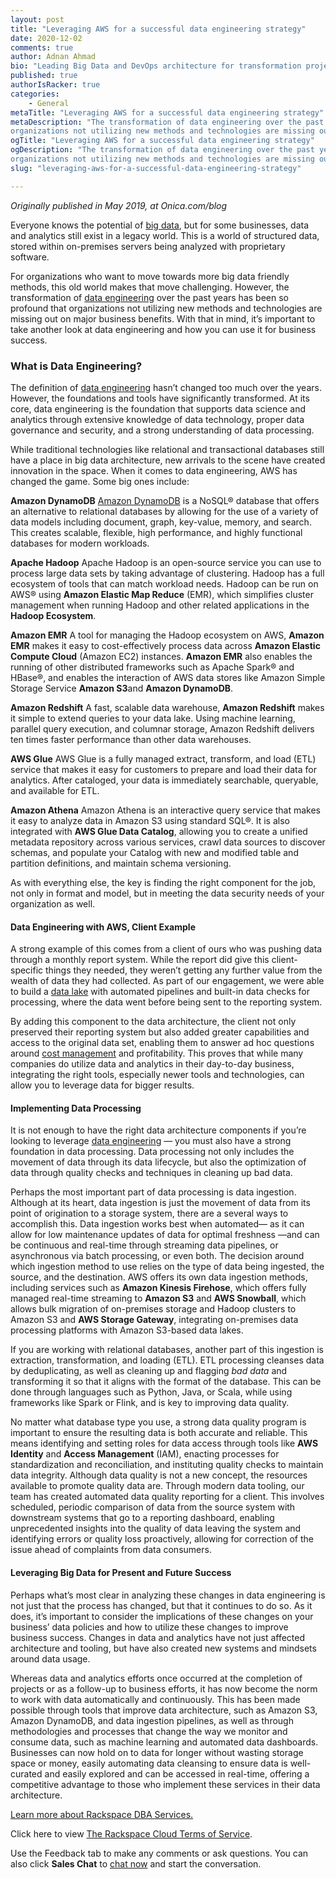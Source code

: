 ```yaml
---
layout: post
title: "Leveraging AWS for a successful data engineering strategy"
date: 2020-12-02
comments: true
author: Adnan Ahmad 
bio: "Leading Big Data and DevOps architecture for transformation projects using the AWS cloud."
published: true
authorIsRacker: true
categories:
    - General
metaTitle: "Leveraging AWS for a successful data engineering strategy"
metaDescription: "The transformation of data engineering over the past years has been so profound that 
organizations not utilizing new methods and technologies are missing out on major business benefits."
ogTitle: "Leveraging AWS for a successful data engineering strategy"
ogDescription: "The transformation of data engineering over the past years has been so profound that 
organizations not utilizing new methods and technologies are missing out on major business benefits."
slug: "leveraging-aws-for-a-successful-data-engineering-strategy"

---
```


*Originally published in May 2019, at Onica.com/blog*

Everyone knows the potential of [big data](https://onica.com/innovate-data/), but for some businesses, 
data and analytics still exist in a legacy world. This is a world of structured data, stored within 
on-premises servers being analyzed with proprietary software. 


<!--more-->

For organizations who want to move towards more big data friendly methods, this old world makes that move challenging.
However, the transformation of [data engineering](https://onica.com/innovate-data/) over the past years 
has been so profound that organizations not utilizing new methods and technologies are missing out on 
major business benefits. With that in mind, it’s important to take another look at data engineering and 
how you can use it for business success.

### What is Data Engineering?

The definition of [data engineering](https://onica.com/innovate-data/) hasn’t changed too much over 
the years. However, the foundations and tools have significantly transformed. At its core, 
data engineering is the foundation that supports data science and analytics through extensive 
knowledge of data technology, proper data governance and security, and a strong understanding of 
data processing.

While traditional technologies like relational and transactional databases still have a place in big data 
architecture, new arrivals to the scene have created innovation in the space. When it comes to 
data engineering, AWS has changed the game. Some big ones include:

**Amazon DynamoDB** [Amazon DynamoDB](https://aws.amazon.com/dynamodb/) is a NoSQL&reg; database that offers 
an alternative to relational databases by allowing for the use of a variety of data models including 
document, graph, key-value, memory, and search. This creates scalable, flexible, high performance, 
and highly functional databases for modern workloads.

**Apache Hadoop** Apache Hadoop is an open-source service you can use to process large data sets 
by taking advantage of clustering. Hadoop has a full ecosystem of tools that can match workload needs. 
Hadoop can be run on AWS&reg; using **Amazon Elastic Map Reduce** (EMR), which simplifies cluster management 
when running Hadoop and other related applications in the **Hadoop Ecosystem**.

**Amazon EMR** A tool for managing the Hadoop ecosystem on AWS, **Amazon EMR** makes it easy to cost-effectively 
process data across **Amazon Elastic Compute Cloud** (Amazon EC2) instances. **Amazon EMR** also enables the running 
of other distributed frameworks such as Apache Spark&reg; and HBase&reg;, and enables the interaction of AWS data stores 
like Amazon Simple Storage Service **Amazon S3**and **Amazon DynamoDB**.

**Amazon Redshift** A fast, scalable data warehouse, **Amazon Redshift** makes it simple to extend queries 
to your data lake. Using machine learning, parallel query execution, and columnar storage, Amazon Redshift 
delivers ten times faster performance than other data warehouses.

**AWS Glue** AWS Glue is a fully managed extract, transform, and load (ETL) service that makes it easy for 
customers to prepare and load their data for analytics. After cataloged, your data is immediately searchable, 
queryable, and available for ETL.

**Amazon Athena** Amazon Athena is an interactive query service that makes it easy to analyze data in Amazon S3 
using standard SQL&reg;. It is also integrated with **AWS Glue Data Catalog**, allowing you to create a unified 
metadata repository across various services, crawl data sources to discover schemas, and populate your 
Catalog with new and modified table and partition definitions, and maintain schema versioning.

As with everything else, the key is finding the right component for the job, not only in format and model, 
but in meeting the data security needs of your organization as well.  

#### Data Engineering with AWS, Client Example

A strong example of this comes from a client of ours who was pushing data through a monthly report system. 
While the report did give this client-specific things they needed, they weren’t getting any further value 
from the wealth of data they had collected. As part of our engagement, we were able to build a 
[data lake](https://onica.com/blog/how-data-lakes-and-data-warehouses-support-modern-data-architectures/) 
with automated pipelines and built-in data checks for processing, where the data went before being sent to 
the reporting system.

By adding this component to the data architecture, the client not only preserved their reporting system 
but also added greater capabilities and access to the original data set, enabling them to answer ad hoc 
questions around [cost management](https://onica.com/services/cloud-cost-optimization/) and profitability. 
This proves that while many companies do utilize data and analytics in their day-to-day business, 
integrating the right tools, especially newer tools and technologies, can allow you to leverage data for 
bigger results.

#### Implementing Data Processing

It is not enough to have the right data architecture components if you’re looking to leverage 
[data engineering](https://onica.com/innovate-data/) — you must also have a strong foundation in 
data processing. Data processing not only includes the movement of data through its data lifecycle, 
but also the optimization of data through quality checks and techniques in cleaning up bad data.

Perhaps the most important part of data processing is data ingestion. Although at its heart, 
data ingestion is just the movement of data from its point of origination to a storage system, 
there are a several ways to accomplish this. Data ingestion works best when automated— as it can allow 
for low maintenance updates of data for optimal freshness —and can be continuous and real-time through 
streaming data pipelines, or asynchronous via batch processing, or even both. The decision around which 
ingestion method to use relies on the type of data being ingested, the source, and the destination. 
AWS offers its own data ingestion methods, including services such as **Amazon Kinesis Firehose**, which offers 
fully managed real-time streaming to **Amazon S3** and **AWS Snowball**, which allows bulk migration of on-premises 
storage and Hadoop clusters to Amazon S3 and **AWS Storage Gateway**, integrating on-premises data processing 
platforms with Amazon S3-based data lakes.

If you are working with relational databases, another part of this ingestion is extraction, transformation, 
and loading (ETL). ETL processing cleanses data by deduplicating, as well as cleaning up and flagging *bad data* 
and transforming it so that it aligns with the format of the database. This can be done through languages 
such as Python, Java, or Scala, while using frameworks like Spark or Flink, and is key to improving data quality.

No matter what database type you use, a strong data quality program is important to ensure the resulting data 
is both accurate and reliable. This means identifying and setting roles for data access through tools like 
**AWS Identity** and **Access Management** (IAM), enacting processes for standardization and 
reconciliation, and instituting quality checks to maintain data integrity. Although data quality is not 
a new concept, the resources available to promote quality data are. Through modern data tooling, our team 
has created automated data quality reporting for a client. This involves scheduled, periodic comparison of
data from the source system with downstream systems that go to a reporting dashboard, enabling unprecedented 
insights into the quality of data leaving the system and identifying errors or quality loss proactively, 
allowing for correction of the issue ahead of complaints from data consumers.

#### Leveraging Big Data for Present and Future Success

Perhaps what’s most clear in analyzing these changes in data engineering is not just that the process 
has changed, but that it continues to do so. As it does, it’s important to consider the implications of 
these changes on your business’ data policies and how to utilize these changes to improve business success. 
Changes in data and analytics have not just affected architecture and tooling, but have also created 
new systems and mindsets around data usage.

Whereas data and analytics efforts once occurred at the completion of projects or as a follow-up to 
business efforts, it has now become the norm to work with data automatically and continuously. 
This has been made possible through tools that improve data architecture, such as Amazon S3, Amazon DynamoDB, 
and data ingestion pipelines, as well as through methodologies and processes that change the way 
we monitor and consume data, such as machine learning and automated data dashboards. Businesses can 
now hold on to data for longer without wasting storage space or money, easily automating data cleansing to 
ensure data is well-curated and easily explored and can be accessed in real-time, offering a 
competitive advantage to those who implement these services in their data architecture.

<a class="cta purple" id="cta" href="https://www.rackspace.com/data/dba-services">Learn more about Rackspace DBA Services.</a>

Click here to view [The Rackspace Cloud Terms of Service](https://www.rackspace.com/cloud/legal/).

Use the Feedback tab to make any comments or ask questions. You can also click
**Sales Chat** to [chat now](https://www.rackspace.com/) and start the conversation.
